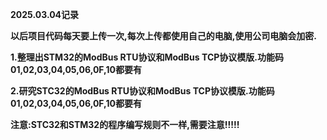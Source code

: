 **2025.03.04记录**

**以后项目代码每天要上传一次,每次上传都使用自己的电脑,使用公司电脑会加密.**



**1.整理出STM32的ModBus RTU协议和ModBus TCP协议模版.功能码01,02,03,04,05,06,0F,10都要有**

**2.研究STC32的ModBus RTU协议和ModBus TCP协议模版.功能码01,02,03,04,05,06,0F,10都要有**

**注意:STC32和STM32的程序编写规则不一样,需要注意!!!!!**